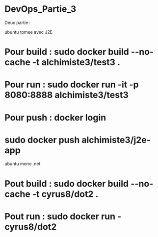 # DevOps_Partie_3


Deux partie :

ubuntu tomee avec J2E

# Pour build  : sudo docker build --no-cache -t alchimiste3/test3 .
# Pour run  : sudo docker run -it -p 8080:8888 alchimiste3/test3
# Pour push  : docker login
#			sudo docker push alchimiste3/j2e-app


ubuntu mono .net

# Pout build :  sudo docker build --no-cache -t cyrus8/dot2 .

# Pout run : sudo docker run - cyrus8/dot2
